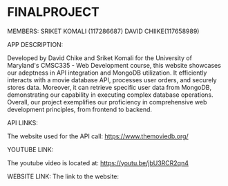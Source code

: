 # FINALPROJECT
MEMBERS:
SRIKET KOMALI (117286687)
DAVID CHIIKE(117658989)

APP DESCRIPTION:

Developed by David Chike and Sriket Komali for the University of Maryland's CMSC335 - Web Development course, 
this website showcases our adeptness in API integration and MongoDB utilization. 
It efficiently interacts with a movie database API, processes user orders, and securely stores data. 
Moreover, it can retrieve specific user data from MongoDB, 
demonstrating our capability in executing complex database operations. Overall, 
our project exemplifies our proficiency in comprehensive web development principles, from frontend to backend.

API LINKS:

The website used for the API call: https://www.themoviedb.org/

YOUTUBE LINK:

The youtube video is located at: https://youtu.be/jbU3RCR2qn4

WEBSITE LINK:
The link to the website:
